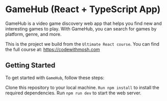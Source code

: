 # GameHub (React + TypeScript App)

GameHub is a video game discovery web app that helps you find new and interesting games to play. With GameHub, you can search for games by platform, genre, and more.

This is the project we build from the `Ultimate React course`. You can find the full course at: https://codewithmosh.com

## Getting Started

To get started with `GameHub`, follow these steps:

Clone this repository to your local machine.
`Run npm install` to install the required dependencies.
Run `npm run dev` to start the web server.
